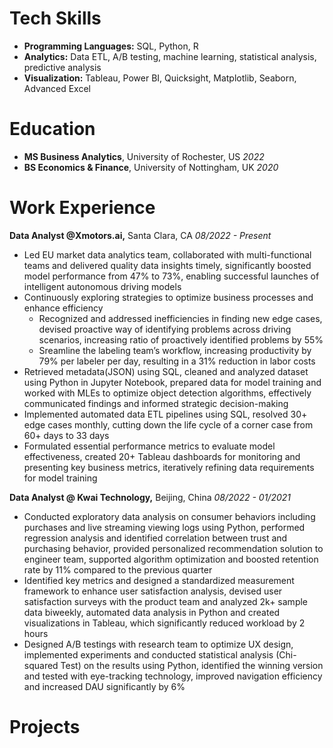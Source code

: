 # Tech Skills
- **Programming Languages:** SQL, Python, R
- **Analytics:** Data ETL, A/B testing, machine learning, statistical analysis, predictive analysis
- **Visualization:** Tableau, Power BI, Quicksight, Matplotlib, Seaborn, Advanced Excel


# Education
- **MS Business Analytics**, University of Rochester, US _2022_
- **BS Economics & Finance**, University of Nottingham, UK _2020_

# Work Experience
**Data Analyst @Xmotors.ai,**   Santa Clara, CA   _08/2022 - Present_
- Led EU market data analytics team, collaborated with multi-functional teams and delivered quality data insights timely, significantly boosted model performance from 47% to 73%, enabling successful launches of intelligent autonomous driving models
- Continuously exploring strategies to optimize business processes and enhance efficiency
  - Recognized and addressed inefficiencies in finding new edge cases, devised proactive way of identifying problems across driving scenarios, increasing ratio of proactively identified problems by 55%
  - Sreamline the labeling team’s workflow, increasing productivity by 79% per labeler per day, resulting in a 31% reduction in labor costs
- Retrieved metadata(JSON) using SQL, cleaned and analyzed dataset using Python in Jupyter Notebook, prepared data for model training and worked with MLEs to optimize object detection algorithms, effectively communicated findings and informed strategic decision-making
- Implemented automated data ETL pipelines using SQL, resolved 30+ edge cases monthly, cutting down the life cycle of a corner case from 60+ days to 33 days
- Formulated essential performance metrics to evaluate model effectiveness, created 20+ Tableau dashboards for monitoring and presenting key business metrics, iteratively refining data requirements for model training

**Data Analyst @ Kwai Technology,**   Beijing, China   _08/2022 - 01/2021_
- Conducted exploratory data analysis on consumer behaviors including purchases and live streaming viewing logs using Python, performed regression analysis and identified correlation between trust and purchasing behavior, provided personalized recommendation solution to engineer team, supported algorithm optimization and boosted retention rate by 11% compared to the previous quarter
- Identified key metrics and designed a standardized measurement framework to enhance user satisfaction analysis, devised user satisfaction surveys with the product team and analyzed 2k+ sample data biweekly, automated data analysis in Python and created visualizations in Tableau, which significantly reduced workload by 2 hours
- Designed A/B testings with research team to optimize UX design, implemented experiments and conducted statistical analysis (Chi-squared Test) on the results using Python, identified the winning version and tested with eye-tracking technology, improved navigation efficiency and increased DAU significantly by 6%

# Projects
